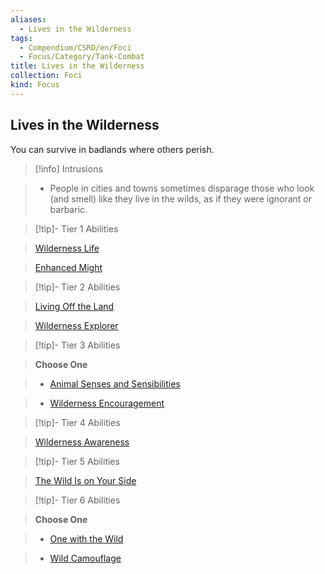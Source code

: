 ```yaml
---
aliases:
  - Lives in the Wilderness
tags:
  - Compendium/CSRD/en/Foci
  - Focus/Category/Tank-Combat
title: Lives in the Wilderness
collection: Foci
kind: Focus
---
```

## Lives in the Wilderness    
You can survive in badlands where others perish.    
  
>[!info] Intrusions    
>- People in cities and towns sometimes disparage those who look (and smell) like they live in the wilds, as if they were ignorant or barbaric.    
  
  
>[!tip]- Tier 1 Abilities    
> [Wilderness Life](Wilderness-Life.md)    
> [Enhanced Might](Enhanced-Might.md)    
  
  
>[!tip]- Tier 2 Abilities    
> [Living Off the Land](Living-Off-the-Land.md)    
> [Wilderness Explorer](Wilderness-Explorer.md)    
  
  
>[!tip]- Tier 3 Abilities    
> **Choose One**    
>- [Animal Senses and Sensibilities](Animal-Senses-and-Sensibilities.md)    
>- [Wilderness Encouragement](Wilderness-Encouragement.md)    
  
  
>[!tip]- Tier 4 Abilities    
> [Wilderness Awareness](Wilderness-Awareness.md)    
  
  
>[!tip]- Tier 5 Abilities    
> [The Wild Is on Your Side](The-Wild-Is-on-Your-Side.md)    
  
  
>[!tip]- Tier 6 Abilities    
> **Choose One**    
>- [One with the Wild](One-With-the-Wild.md)    
>- [Wild Camouflage](Wild-Camouflage.md)